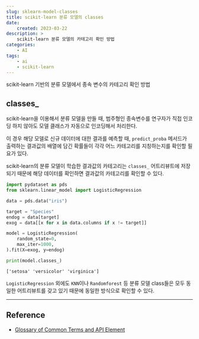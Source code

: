 ```yaml
---
slug: sklearn-model-classes
title: scikit-learn 분류 모델의 classes
date:
    created: 2023-03-22
description: >
    scikit-learn 분류 모델의 카테고리 확인 방법
categories:
    - AI
tags:
    - ai
    - scikit-learn
---
```


scikit-learn 기반의 분류 모델에서 종속 변수의 카테고리 확인 방법  

<!-- more -->

## classes_

scikit-learn을 이용해서 분류 모델을 만들 때, 범주형인 종속변수를 연구자가 직접 인코딩 하지 않아도 모델 클래스가 자동으로 인코딩해서 처리한다.  

이 경우 해당 모델로 신규 데이터에 대한 결과를 예측할 때, `predict_proba` 메서드가 출력하는 결과값의 배열에 담긴 확률들이 각각 어느 카테고리를 지칭하는지를 확인할 필요가 있다.  

scikit-learn의 분류 모델이 학습한 결과값의 카테고리는 `classes_` 어트리뷰트에 저장되기 때문에 해당 데이터를 확인하면 결과값의 카테고리를 확인할 수 있다.  

```python
import pydataset as pds
from sklearn.linear_model import LogisticRegression

data = pds.data("iris")

target = "Species"
endog = data[target]
exog = data[[x for x in data.columns if x != target]]

model = LogisticRegression(
    random_state=0,
    max_iter=1000,
).fit(X=exog, y=endog)

print(model.classes_)
```
```
['setosa' 'versicolor' 'virginica']
```

`LogisticRegression` 외에도 `KNN`이나 `Randomforest` 등 분류 모델 class들은 모두 동일한 어트리뷰트를 갖고 있기 때문에 동일한 방식으로 확인할 수 있다.  

---
## Reference
- [Glossary of Common Terms and API Element](https://scikit-learn.org/stable/glossary.html#term-classes_)
